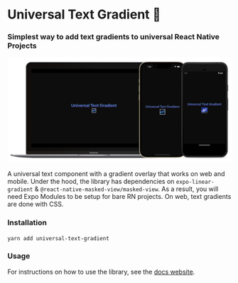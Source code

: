 # Universal Text Gradient 🌌

### Simplest way to add text gradients to universal React Native Projects

![Banner](./apps/web/asset/banner.png)

A universal text component with a gradient overlay that works on web and mobile. Under the hood, the library has dependencies on `expo-linear-gradient` & `@react-native-masked-view/masked-view`. As a result, you will need Expo Modules to be setup for bare RN projects. On web, text gradients are done with CSS.

### Installation

```
yarn add universal-text-gradient
```

### Usage

For instructions on how to use the library, see the [docs website](https://universal-text-gradient.vercel.app/).
